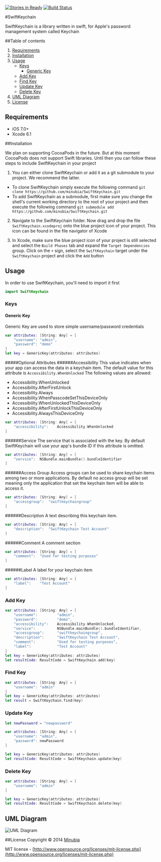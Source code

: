 [![Stories in Ready](https://badge.waffle.io/minubia/SwiftKeychain.png?label=ready&title=Ready)](https://waffle.io/minubia/SwiftKeychain)
[![Build Status](https://travis-ci.org/minubia/SwiftKeychain.svg?branch=master)](https://travis-ci.org/minubia/SwiftKeychain/)

#SwiftKeychain

SwiftKeychain is a library written in swift, for Apple's password management system called Keychain

##Table of contents
1. [Requirements](#requirements)
2. [Installation](#installation)
3. [Usage](#usage)
	- [Keys](#keys)
		- [Generic Key](#generic-key)
	- [Add Key](#add-key)
	- [Find Key](#find-key)
	- [Update Key](#update-key)
	- [Delete Key](#delete-key)
4. [UML Diagram](#uml-diagram)
5. [License](#license)
	
## Requirements

- iOS 7.0+
- Xcode 6.1

##Installation

We plan on supporting CocoaPods in the future. But at this moment CocoaPods does not support Swift libraries. Until then you can follow these steps to include SwiftKeychain in your project

1. You can either clone SwiftKeychain or add it as a git submodule to your project. We recommend the latter.
  * To clone SwiftKeychain simply execute the following command
	`git clone https://github.com/minubia/SwiftKeychain.git`
  * To add SwiftKeychain as a submodule, first make sure you change the shell's current working directory to the root of your project and then execute the following command
	`git submodule add https://github.com/minubia/SwiftKeychain.git`

2. Navigate to the SwiftKeychain folder. Now drag and drop the file `SwiftKeychain.xcodeproj` onto the blue project icon of your project. This icon can be found in the file navigator of Xcode

3. In Xcode, make sure the blue project icon of your project is still selected and select the `Build Phases` tab and expand the `Target Dependencies` group. Click on the `+` sign, select the `SwiftKeychain` target under the `SwiftKeychain` project and click the `Add` button

## Usage
In order to use SwiftKeychain, you'll need to import it first
```swift
import SwiftKeychain
```

### Keys
#### Generic Key
Generic Key are used to store simple username/password credentials 
```swift
var attributes: [String: Any] = [
    "username": "admin",
    "password": "demo"
]
let key = GenericKey(attributes: attributes)
```

#####Optional Attributes
######Accessibility
 This value indicates when your app can access the data in a keychain item. The default value for this attribute is `Accessibility.WhenUnlocked`
The following values are allowed:

 - Accessibility.WhenUnlocked
 - Accessibility.AfterFirstUnlock
 - Accessibility.Always
 - Accessibility.WhenPasscodeSetThisDeviceOnly
 - Accessibility.WhenUnlockedThisDeviceOnly
 - Accessibility.AfterFirstUnlockThisDeviceOnly
 - Accessibility.AlwaysThisDeviceOnly

```swift
var attributes: [String: Any] = [
    "accessibility":	Accessibility.WhenUnlocked
]
```
######Service
The service that is associated with the key. By default SwiftKeychain will use your app's bundle ID if this attribute is omitted.
```swift
var attributes: [String: Any] = [
    "service":	NSBundle.mainBundle().bundleIdentifier
]
```
######Access Group 
Access groups can be used to share keychain items among two or more applications. By default no access group will be set meaning only the application that set the keychain item will be able to access it.
```swift
var attributes: [String: Any] = [
    "accessgroup":	"swiftkeychaingroup"
]
```
######Description
A text describing this keychain item.
```swift
var attributes: [String: Any] = [
    "description":	"SwiftKeychain Test Account"
]
```
######Comment
A comment section
```swift
var attributes: [String: Any] = [
    "comment":	"Used for testing purposes"
]
```
######Label
A label for your keychain item
```swift
var attributes: [String: Any] = [
    "label":	"Test Account"
]
```

### Add Key
```swift
var attributes: [String: Any] = [
	"username":			"admin",
	"password":			"demo",
	"accessibility":	Accessibility.WhenUnlocked,
	"service":			NSBundle.mainBundle().bundleIdentifier,
	"accessgroup":		"swiftkeychaingroup",
	"description":		"SwiftKeychain Test Account",
	"comment":			"Used for testing purposes",
	"label":			"Test Account"
]
let key = GenericKey(attributes: attributes)
let resultCode: ResultCode = SwiftKeychain.add(key)
```

### Find Key
```swift
var attributes: [String: Any] = [
	"username": "admin"
]
let key = GenericKey(attributes: attributes)
let result = SwiftKeychain.find(key)
```

### Update Key
```swift
let newPassword = "newpassword"

var attributes: [String: Any] = [
	"username": "admin",
	"password": newPassword
]

let key = GenericKey(attributes: attributes)
let resultCode: ResultCode = SwiftKeychain.update(key)
```

### Delete Key
```swift
var attributes: [String: Any] = [
	"username": "admin"
]

let key = GenericKey(attributes: attributes)
let resultCode: ResultCode = SwiftKeychain.delete(key)
```

## UML Diagram
![UML Diagram](https://cloud.githubusercontent.com/assets/1453745/5264975/78689044-7a3f-11e4-91a8-4706f844eb5c.png)

##License
Copyright © 2014 [Minubia](http://www.minubia.com)

MIT license - [http://www.opensource.org/licenses/mit-license.php](http://www.opensource.org/licenses/mit-license.php)
